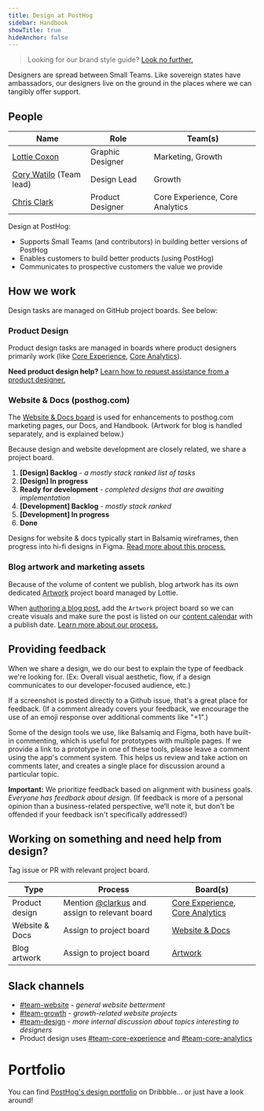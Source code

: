 ```yaml
---
title: Design at PostHog
sidebar: Handbook
showTitle: true
hideAnchor: false
---
```


> Looking for our brand style guide? [Look no further.](/handbook/company/branding)

Designers are spread between Small Teams. Like sovereign states have ambassadors, our designers live on the ground in the places where we can tangibly offer support.

## People

| Name         | Role             | Team(s) |
|--------------|------------------|-----------------|
| [Lottie Coxon](/handbook/company/team#lottie-coxon-graphic-designer) | Graphic Designer | Marketing, Growth  |
| [Cory Watilo](/handbook/company/team/#cory-watilo-lead-designer) (Team lead)  | Design Lead      | Growth  |
| [Chris Clark](/handbook/company/team#chris-clark-product-designer)  | Product Designer | Core Experience, Core Analytics |

Design at PostHog:

- Supports Small Teams (and contributors) in building better versions of PostHog
- Enables customers to build better products (using PostHog)
- Communicates to prospective customers the value we provide

## How we work

Design tasks are managed on GitHub project boards. See below:

### Product Design

Product design tasks are managed in boards where product designers primarily work (like [Core Experience](https://github.com/orgs/PostHog/projects/9), [Core Analytics](https://github.com/orgs/PostHog/projects/12)).

**Need product design help?** [Learn how to request assistance from a product designer.](/handbook/company/working-with-product-design)


### Website & Docs (posthog.com)

The [Website & Docs board](https://github.com/orgs/PostHog/projects/13) is used for enhancements to posthog.com marketing pages, our Docs, and Handbook. (Artwork for blog is handled separately, and is explained below.)

Because design and website development are closely related, we share a project board.

1. **[Design] Backlog** _- a mostly stack ranked list of tasks_
1. **[Design] In progress**
1. **Ready for development** _- completed designs that are awaiting implementation_
1. **[Development] Backlog** _- mostly stack ranked_
1. **[Development] In progress**
1. **Done**

Designs for website & docs typically start in Balsamiq wireframes, then progress into hi-fi designs in Figma. [Read more about this process.](/handbook/company/website-design-process)

### Blog artwork and marketing assets

Because of the volume of content we publish, blog artwork has its own dedicated [Artwork](https://github.com/orgs/PostHog/projects/14) project board managed by Lottie.

When [authoring a blog post](/handbook/growth/marketing/blog), add the `Artwork` project board so we can create visuals and make sure the post is listed on our [content calendar](https://docs.google.com/spreadsheets/d/1-6QYxi46d5y88BQ8vdGWmgrFZBbCMs1CAIc5JGLuf4Y/edit) with a publish date. [Learn more about our process.](/handbook/growth/marketing/exporting-blog-post-image)

## **Providing feedback**

When we share a design, we do our best to explain the type of feedback we're looking for. (Ex: Overall visual aesthetic, flow, if a design communicates to our developer-focused audience, etc.)

If a screenshot is posted directly to a Github issue, that's a great place for feedback. (If a comment already covers your feedback, we encourage the use of an emoji response over additional comments like "+1".)

Some of the design tools we use, like Balsamiq and Figma, both have built-in commenting, which is useful for prototypes with multiple pages. If we provide a link to a prototype in one of these tools, please leave a comment using the app's comment system. This helps us review and take action on comments later, and creates a single place for discussion around a particular topic.

**Important:** We prioritize feedback based on alignment with business goals. _Everyone has feedback about design._ (If feedback is more of a personal opinion than a business-related perspective, we’ll note it, but don't be offended if your feedback isn't specifically addressed!)

## Working on something and need help from design?

Tag issue or PR with relevant project board.

| Type         | Process             | Board(s) |
|--------------|------------------|-----------------|
| Product design | Mention [@clarkus](https://github.com/clarkus) and assign to relevant board | [Core Experience](https://github.com/orgs/PostHog/projects/9), [Core Analytics](https://github.com/orgs/PostHog/projects/12) |
| Website & Docs  | Assign to project board        | [Website & Docs](https://github.com/orgs/PostHog/projects/9)  |
| Blog artwork  | Assign to project board | [Artwork](https://github.com/orgs/PostHog/projects/14) |

## Slack channels

- [#team-website](https://posthog.slack.com/messages/team-website) _- general website betterment_
- [#team-growth](https://posthog.slack.com/messages/team-growth) _- growth-related website projects_
- [#team-design](https://posthog.slack.com/messages/team-design) _- more internal discussion about topics interesting to designers_
- Product design uses [#team-core-experience](https://posthog.slack.com/messages/team-core-experience) and [#team-core-analytics](https://posthog.slack.com/messages/team-core-analytics)

# Portfolio

You can find [PostHog's design portfolio](https://dribbble.com/posthog) on Dribbble... or just have a look around!